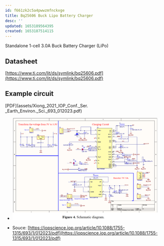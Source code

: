 ```yaml
---
id: f661zk2c5a4pwwzmfnckxge
title: Bq25606 Buck Lipo Battery Charger
desc: ''
updated: 1653189564395
created: 1653187514115
---
```


Standalone 1-cell 3.0A Buck Battery Charger (LiPo)

## Datasheet

[https://www.ti.com/lit/ds/symlink/bq25606.pdf](https://www.ti.com/lit/ds/symlink/bq25606.pdf)

## Example circuit


[PDF](assets/Xiong_2021_IOP_Conf._Ser. _Earth_Environ._Sci._693_012023.pdf)

- ![](/assets/images/2022-05-22-13-19-07.png)

- Souce: [https://iopscience.iop.org/article/10.1088/1755-1315/693/1/012023/pdf](https://iopscience.iop.org/article/10.1088/1755-1315/693/1/012023/pdf)